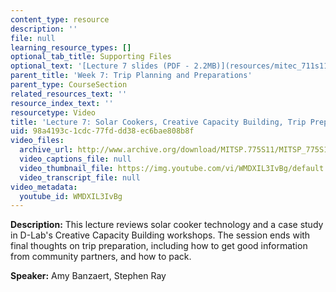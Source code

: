 ```yaml
---
content_type: resource
description: ''
file: null
learning_resource_types: []
optional_tab_title: Supporting Files
optional_text: '[Lecture 7 slides (PDF - 2.2MB)](resources/mitec_711s11_lec07)'
parent_title: 'Week 7: Trip Planning and Preparations'
parent_type: CourseSection
related_resources_text: ''
resource_index_text: ''
resourcetype: Video
title: 'Lecture 7: Solar Cookers, Creative Capacity Building, Trip Preparation'
uid: 98a4193c-1cdc-77fd-dd38-ec6bae808b8f
video_files:
  archive_url: http://www.archive.org/download/MITSP.775S11/MITSP_775S11lec07_300k.mp4
  video_captions_file: null
  video_thumbnail_file: https://img.youtube.com/vi/WMDXIL3IvBg/default.jpg
  video_transcript_file: null
video_metadata:
  youtube_id: WMDXIL3IvBg
---
```


**Description:** This lecture reviews solar cooker technology and a case study in D-Lab's Creative Capacity Building workshops. The session ends with final thoughts on trip preparation, including how to get good information from community partners, and how to pack.

**Speaker:** Amy Banzaert, Stephen Ray
